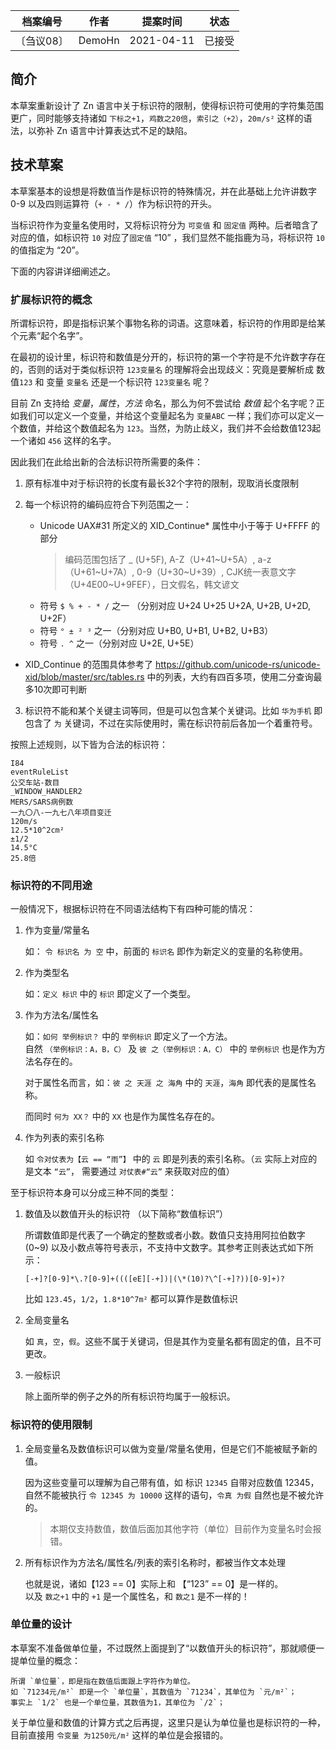 | 档案编号| 作者| 提案时间 | 状态 |
|:----:|:----:|:----:|:----:|
|〔刍议08〕| DemoHn | 2021-04-11 | 已接受 |

## 简介

本草案重新设计了 Zn 语言中关于标识符的限制，使得标识符可使用的字符集范围更广，同时能够支持诸如 `下标之+1`，`鸡数之20倍`，`索引之（+2）`，`20m/s²` 这样的语法，以弥补 Zn 语言中计算表达式不足的缺陷。

## 技术草案

本草案基本的设想是将数值当作是标识符的特殊情况，并在此基础上允许讲数字 0-9 以及四则运算符（`+ - * /`）作为标识符的开头。

当标识符作为变量名使用时，又将标识符分为 `可变值` 和 `固定值` 两种。后者暗含了对应的值，如标识符 `10` 对应了`固定值` “10” ，我们显然不能指鹿为马，将标识符 `10` 的值指定为 “20”。

下面的内容讲详细阐述之。

### 扩展标识符的概念

所谓标识符，即是指标识某个事物名称的词语。这意味着，标识符的作用即是给某个元素“起个名字”。

在最初的设计里，标识符和数值是分开的，标识符的第一个字符是不允许数字存在的，否则的话对于类似标识符 `123变量名` 的理解将会出现歧义：究竟是要解析成 数值`123` 和 变量 `变量名` 还是一个标识符 `123变量名` 呢？

目前 Zn 支持给 _变量_，_属性_，_方法_ 命名，那么为何不尝试给 _数值_ 起个名字呢？正如我们可以定义一个变量，并给这个变量起名为 `变量ABC` 一样；我们亦可以定义一个数值，并给这个数值起名为 `123`。当然，为防止歧义，我们并不会给数值123起一个诸如 `456` 这样的名字。

因此我们在此给出新的合法标识符所需要的条件：

1. 原有标准中对于标识符的长度有最长32个字符的限制，现取消长度限制

2. 每一个标识符的编码应符合下列范围之一：
    - Unicode UAX#31 所定义的 XID_Continue* 属性中小于等于 U+FFFF 的部分
        > 编码范围包括了 _ (U+5F), A-Z（U+41~U+5A）, a-z（U+61~U+7A）, 0-9（U+30~U+39）, CJK统一表意文字（U+4E00~U+9FEF），日文假名，韩文谚文
    - 符号 `$ % + - * /` 之一 （分别对应 U+24 U+25 U+2A, U+2B, U+2D, U+2F）
    - 符号 `° ± ² ³` 之一（分别对应 U+B0, U+B1, U+B2, U+B3）
    - 符号 `. ^` 之一（分别对应 U+2E, U+5E）

* XID_Continue 的范围具体参考了 https://github.com/unicode-rs/unicode-xid/blob/master/src/tables.rs 中的列表，大约有四百多项，使用二分查询最多10次即可判断

3. 标识符不能和某个关键主词等同，但是可以包含某个关键词。比如 `华为手机` 即包含了 `为` 关键词，不过在实际使用时，需在标识符前后各加一个着重符号。

按照上述规则，以下皆为合法的标识符：

```
I84
eventRuleList
公交车站-数目
_WINDOW_HANDLER2
MERS/SARS病例数
一九〇八-一九七八年项目变迁
120m/s
12.5*10^2cm²
±1/2
14.5°C
25.8倍
```

### 标识符的不同用途

一般情况下，根据标识符在不同语法结构下有四种可能的情况：

1. 作为变量/常量名

    如： `令 标识名 为 空` 中，前面的 `标识名` 即作为新定义的变量的名称使用。

2. 作为类型名

    如：`定义 标识` 中的 `标识` 即定义了一个类型。

3. 作为方法名/属性名

    如：`如何 举例标识？` 中的 `举例标识` 即定义了一个方法。  
    自然 `（举例标识：A，B，C）` 及 `彼 之（举例标识：A，C）` 中的 `举例标识` 也是作为方法名存在的。

    对于属性名而言，如：`彼 之 天涯 之 海角` 中的 `天涯`，`海角` 即代表的是属性名称。

    而同时 `何为 XX？` 中的 `XX` 也是作为属性名存在的。

4. 作为列表的索引名称

    如 `令对仗表为【云 == “雨”】` 中的 `云` 即是列表的索引名称。（`云` 实际上对应的是文本 `“云”`， 需要通过 `对仗表#“云”` 来获取对应的值）

至于标识符本身可以分成三种不同的类型：

1. 数值及以数值开头的标识符 （以下简称“数值标识”）

    所谓数值即是代表了一个确定的整数或者小数。数值只支持用阿拉伯数字 (0~9) 以及小数点等符号表示，不支持中文数字。其参考正则表达式如下所示：

    ```
    [-+]?[0-9]*\.?[0-9]+((([eE][-+])|(\*(10)?\^[-+]?))[0-9]+)?
    ```    

    比如 `123.45`，`1/2`，`1.8*10^7m²` 都可以算作是数值标识

2. 全局变量名

    如 `真`，`空`，`假`。这些不属于关键词，但是其作为变量名都有固定的值，且不可更改。

3. 一般标识

    除上面所举的例子之外的所有标识符均属于一般标识。

### 标识符的使用限制

1. 全局变量名及数值标识可以做为变量/常量名使用，但是它们不能被赋予新的值。

    因为这些变量可以理解为自己带有值，如 标识 `12345` 自带对应数值 12345，自然不能被执行 `令 12345 为 10000` 这样的语句，`令真 为假` 自然也是不被允许的。

    > 本期仅支持数值，数值后面加其他字符（单位）目前作为变量名时会报错。

2. 所有标识作为方法名/属性名/列表的索引名称时，都被当作文本处理

    也就是说，诸如【123 == 0】实际上和 【“123” == 0】是一样的。  
    以及 `数之+1` 中的 `+1` 是一个属性名，和 `数之1` 是不一样的！

### 单位量的设计

本草案不准备做单位量，不过既然上面提到了“以数值开头的标识符”，那就顺便一提单位量的概念：

    所谓 `单位量`，即是指在数值后面跟上字符作为单位。
    如 `71234元/m²` 即是一个 `单位量`，其数值为 `71234`，其单位为 `元/m²`；
    事实上 `1/2` 也是一个单位量，其数值为1，其单位为 `/2`；

关于单位量和数值的计算方式之后再提，这里只是认为单位量也是标识符的一种，目前直接用 `令变量 为1250元/m²` 这样的单位是会报错的。 
